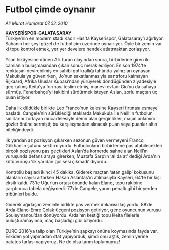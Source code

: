 # Futbol çimde oynanır

*Ali Murat Hamarat 07.02.2010*

<div class="taraf_structure_2col_1zq">
<div class="margen_n">



 <p><b>KAYSERİSPOR-GALATASARAY</b> <br/>Türkiye’nin en modern stadı Kadir Has’ta Kayserispor, Galatasaray’ı ağırlıyor. Sahanın her şeyi güzel de futbol çim üzerinde oynanıyor. Öyle bir zemin var ki topu kontrol etmek, yer yer develere hendek atlatmaktan zorlaşıyor. <br/><br/>Yılan hikâyesine dönen Ali Turan olayından sonra, birbirlerine giren iki camianın buluşmasından çıkan sonuç merak ediliyor. En son 1974’te renktaşını devirebilmiş ev sahibi gol krallığı tahtında yalnızları oynayan Makukula’ya güvenirken, Jo’nun sakatlanmasıyla santrforu kalmayan Rijkaard, Afrika Uluslar Kupası’ndan yürüyerek döndüğünden ziyadesiyle geç kalmış Keita’ya formayı teslim etmiş, manevi evladı Gio’yu da sahaya sürmüş. Fenerbahçe’yi takibini sürdürmek isteyen Aslan, zorlu maçtan üç puan istiyor. <br/><br/>Daha ilk düdükle birlikte Leo Franco’nun kalesine Kayseri fırtınası esmeye başladı. Cangele’nin sürüklediği ataklarda Makukula ile Neill’ın futbolun sınırlarını zorlayan mücadelesiyle demir alan gerginlikler, maçın anlamını gözler önüne sermişti; bu karşılaşmadan alınacak puan veya puanlar altın niteliğindeydi. <br/><br/>İlk yarıdan az pozisyon çıkarken sezonun güven vermeyeni Franco, Gökhan’ın şutunu sektirmiyordu. Futbolcuların birbirlerine pas atabilecekleri birçok pozisyonu pas geçtikleri Aslan’da kornerde sahne alan Neill’ın vuruşunda defans araya girerken, Mustafa Sarp’ın ‘al da at’ dediği Arda’nın kötü vuruşu ‘ilk yarıdan gol sesi çıkmadı’ diyordu. <br/><br/>Kontrollü başladı ikinci 45 dakika. Giderek maçtan ‘atan galip’ kokusunu alanların sayısı artarken Hakan Aslantaş’ın atılmasıyla Kayseri, 64’te bir kişi eksik kaldı. 73’te Uğur’un ortası önünde kalan Elano, topu rakibine çarptırınca tabela değişmedi. 77’de Cangele, yarım penaltı gibi bir yerden tribünleri buldu. <br/><br/>Giderek ağırlaşan zeminle birlikte pas vermek imkansızlaşıyordu. 88’de Arda-Elano-Emre Çolak üçgeni pozisyon getiriyor, genç oyuncunun vuruşu Souleymanou’dan dönüyordu. Arda’nın kestiği topu Keita filelerle buluşturamayınca, maç başladığı gibi bitiyordu. <br/><br/>EURO 2016’ya talip olan Türkiye’nin şapkayı önüne koymasında fayda var. Eskiden yol yapmadan stat yapıyorduk, şimdi onu aştık, zemin yerine patates tarlası yapıyoruz. Ne de olsa tarım toplumuyuz!</p>
<br/>
<br/>
<br/>



<br/>


<div id="taraf_not">
</div>

</div>


</div>
